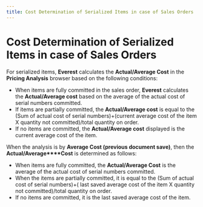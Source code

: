 ```yaml
---
title: Cost Determination of Serialized Items in case of Sales Orders
---
```


# Cost Determination of Serialized Items in case of Sales Orders


For serialized items, **Everest**  calculates the **Actual/Average Cost**  in the **Pricing Analysis** browser  based on the following conditions:

- When items  are fully committed in the sales order, **Everest**  calculates the **Actual/Average cost**  based on the average of the actual cost of serial numbers committed.
- If items are  partially committed, the **Actual/Average 
 cost** is equal to the (Sum of actual cost of serial numbers)+(current  average cost of the item X quantity not committed)/total quantity on order.
- If no items  are committed, the **Actual/Average cost**  displayed is the current average cost of the item.



When the analysis is by **Average Cost 
 (previous document save)**, then the **Actual/Average****Cost** is determined as follows:

- When items  are fully committed, the **Actual/Average 
 Cost** is the average of the actual cost of serial numbers committed.
- When the items  are partially committed, it is equal to the (Sum of actual cost of serial  numbers)+( last saved average cost of the item X quantity not committed)/total  quantity on order.
- If no items  are committed, it is the last saved average cost of the item.

